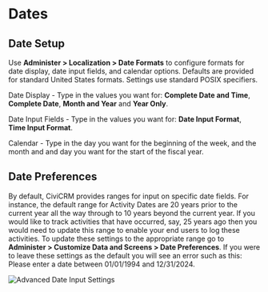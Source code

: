 # Dates

## Date Setup

Use **Administer > Localization > Date Formats** to configure formats for date display, date input fields, and calendar options.
Defaults are provided for standard United States formats. Settings use standard POSIX specifiers.

Date Display - Type in the values you want for:
**Complete Date and Time**, **Complete Date**, **Month and Year** and **Year Only**.

Date Input Fields - Type in the values you want for: **Date Input Format**, **Time Input Format**.

Calendar - Type in the day you want for the beginning of the week, and the month and and day you want for the start of the fiscal year.  

## Date Preferences

By default, CiviCRM provides ranges for input on specific date fields. For instance, the default range for Activity Dates are 20 years prior to the current year all the way through to 10 years beyond the current year. If you would like to track activities that have occurred, say, 25 years ago then you would need to update this range to enable your end users to log these activities. To update these settings to the appropriate range go to **Administer > Customize Data and Screens > Date Preferences**. If you were to leave these settings as the default you will see an error such as this: Please enter a date between 01/01/1994 and 12/31/2024.

![Advanced Date Input Settings](../img/configure-localization-advanced-date-input-settings.png)
